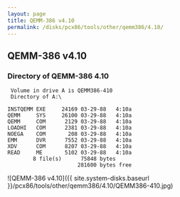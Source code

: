 ```yaml
---
layout: page
title: QEMM-386 v4.10
permalink: /disks/pcx86/tools/other/qemm386/4.10/
---
```


QEMM-386 v4.10
--------------

### Directory of QEMM-386 4.10

	 Volume in drive A is QEMM386-410
	 Directory of A:\

	INSTQEMM EXE     24169 03-29-88   4:10a
	QEMM     SYS     26100 03-29-88   4:10a
	QEMM     COM      2129 03-29-88   4:10a
	LOADHI   COM      2381 03-29-88   4:10a
	NOEGA    COM       208 03-29-88   4:10a
	EMM      DVR      7552 03-29-88   4:10a
	XDV      COM      8207 03-29-88   4:10a
	READ     ME       5102 03-29-88   4:10a
	        8 file(s)      75848 bytes
	                      281600 bytes free

![QEMM-386 v4.10]({{ site.system-disks.baseurl }}/pcx86/tools/other/qemm386/4.10/QEMM386-410.jpg)
